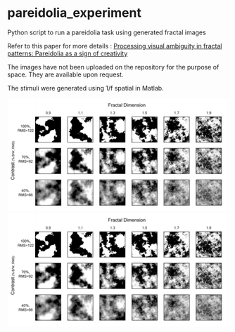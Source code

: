 # pareidolia_experiment
Python script to run a pareidolia task using generated fractal images

Refer to this paper for more details : [Processing visual ambiguity in fractal patterns: Pareidolia as a sign of creativity](https://www.sciencedirect.com/science/article/pii/S258900422201375X)

The images have not been uploaded on the repository for the purpose of space.
They are available upon request.

The stimuli were generated using 1/f spatial in Matlab.

![Stimuli](https://github.com/antoinebellemare/pareidolia_experiment/blob/main/Fig1_stimuli.TIFF?raw=true)
![Alt text](Fig1_stimuli.TIFF?raw=true "Title")
